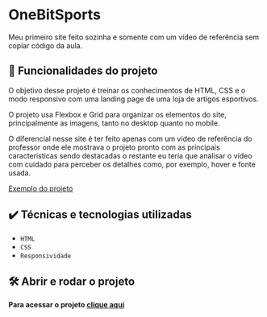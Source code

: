 # OneBitSports

Meu primeiro site feito sozinha e somente com um vídeo de referência sem copiar código da aula.

## 🔨 Funcionalidades do projeto

O objetivo desse projeto é treinar os conhecimentos de HTML, CSS e o modo responsivo com uma landing page de uma loja de artigos esportivos.

O projeto usa Flexbox e Grid para organizar os elementos do site, principalmente as imagens, tanto no desktop quanto no mobile.

O diferencial nesse site é ter feito apenas com um vídeo de referência do professor onde ele mostrava o projeto pronto com as principais caracteristicas sendo destacadas o restante eu teria que analisar o vídeo com cuidado para perceber os detalhes como, por exemplo, hover e fonte usada.

[Exemplo do projeto](https://github.com/laisaf7/OneBitSports/assets/137813392/f51d11a8-2dce-4653-ae13-6912b5cbd770)

## ✔️ Técnicas e tecnologias utilizadas

- `HTML`
- `CSS`
- `Responsividade`

## 🛠️ Abrir e rodar o projeto

**Para acessar o projeto [clique aqui](one-bit-sports-five.vercel.app/)**
